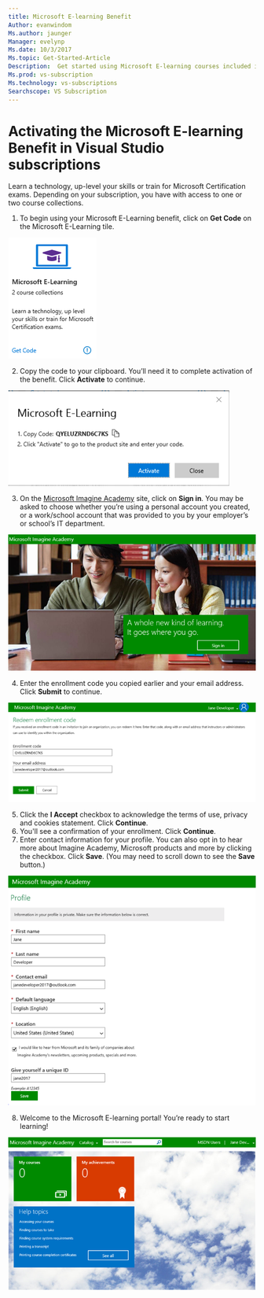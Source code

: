```yaml
---
title: Microsoft E-learning Benefit 
Author: evanwindom
Ms.author: jaunger
Manager: evelynp
Ms.date: 10/3/2017
Ms.topic: Get-Started-Article
Description:  Get started using Microsoft E-learning courses included in your Visual Studio subscription.
Ms.prod: vs-subscription
Ms.technology: vs-subscriptions
Searchscope: VS Subscription
---
```


# Activating the Microsoft E-learning Benefit in Visual Studio subscriptions

Learn a technology, up-level your skills or train for Microsoft Certification exams.  Depending on your subscription, you have with access to one or two course collections.  

1.	To begin using your Microsoft E-Learning benefit, click on **Get Code** on the Microsoft E-Learning tile. 

![Microsoft E-learning Benefit Tile](_img\vs-elearn\vs-elearn-tile.png)

2.	Copy the code to your clipboard.  You’ll need it to complete activation of the benefit.  Click **Activate** to continue. 

![Microsoft E-learning Benefit Get Code](_img\vs-elearn\vs-elearn-get-code.png)

3.	On the [Microsoft Imagine Academy](https://imagineacademy.microsoft.com/AccessCodeRedemption/enrollmentcode?channelid=6) site, click on **Sign in**.  You may be asked to choose whether you’re using a personal account you created, or a work/school account that was provided to you by your employer’s or school’s IT department. 

![Microsoft E-learning Benefit Sign In](_img\vs-elearn\vs-elearn-imagine-resized.png)

4.	Enter the enrollment code you copied earlier and your email address.  Click **Submit** to continue.  

![Microsoft E-learning Benefit Redeem Code](_img\vs-elearn\vs-elearn-enter-code-resized.png)

5.	Click the **I Accept** checkbox to acknowledge the terms of use, privacy and cookies statement.  Click **Continue**.  
6.	You'll see a confirmation of your enrollment.  Click **Continue**.  
7.	Enter contact information for your profile.  You can also opt in to hear more about Imagine Academy, Microsoft products and more by clicking the checkbox.  Click **Save**.  (You may need to scroll down to see the **Save** button.)

![Microsoft E-learning Benefit Profile](_img\vs-elearn\vs-elearn-full-profile.png)

8.	Welcome to the Microsoft E-learning portal! You’re ready to start learning!

![Microsoft E-learning Benefit Portal](_img\vs-elearn\vs-elearn-portal.png)
